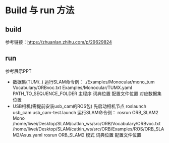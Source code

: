 # Build 与 run 方法
## build
参考链接：https://zhuanlan.zhihu.com/p/29629824

## run
参考展示PPT
- 数据集(TUM/..)
运行SLAM命令例：
./Examples/Monocular/mono_tum Vocabulary/ORBvoc.txt Examples/Monocular/TUMX.yaml PATH_TO_SEQUENCE_FOLDER
主程序 词典位置 配置文件位置 对应数据集位置 
- USB相机(需提前安装usb_cam的ROS包)
先启动相机节点
roslaunch usb_cam usb_cam-test.launch
运行SLAM命令例：
rosrun ORB_SLAM2 Mono /home/liwei/Desktop/SLAM/catkin_ws/src/ORB/Vocabulary/ORBvoc.txt /home/liwei/Desktop/SLAM/catkin_ws/src/ORB/Examples/ROS/ORB_SLAM2/Asus.yaml
rosrun ORB_SLAM2 模式 词典位置 配置文件位置
 